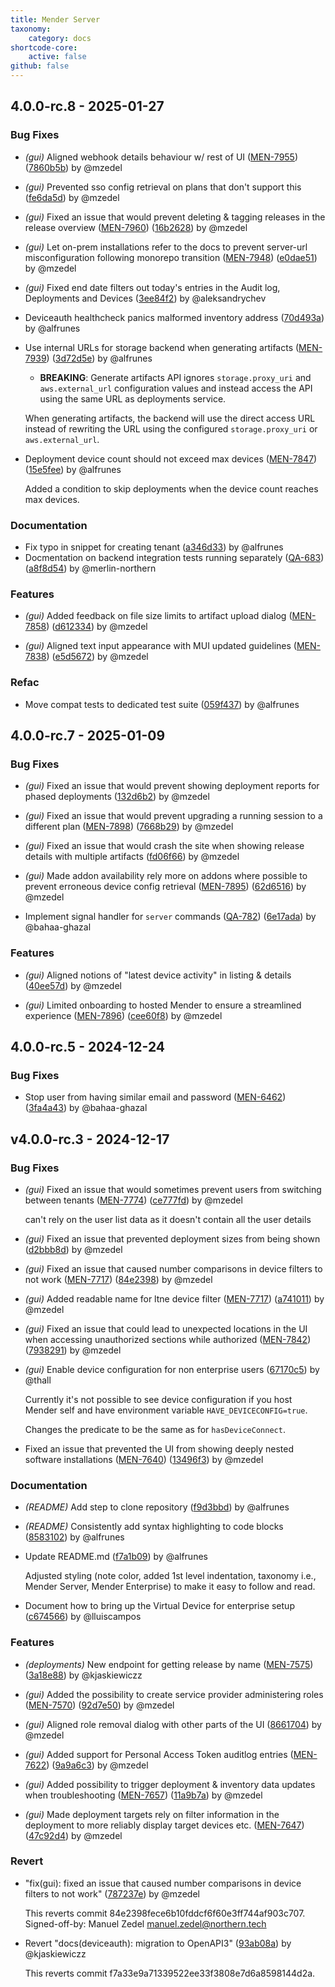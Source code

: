 ```yaml
---
title: Mender Server
taxonomy:
    category: docs
shortcode-core:
    active: false
github: false
---
```


## 4.0.0-rc.8 - 2025-01-27


### Bug Fixes


- *(gui)* Aligned webhook details behaviour w/ rest of UI
([MEN-7955](https://northerntech.atlassian.net/browse/MEN-7955)) ([7860b5b](https://github.com/mendersoftware/mender-server/commit/7860b5b40c698b580f5a299ee8c9206490ea5710))  by @mzedel

- *(gui)* Prevented sso config retrieval on plans that don't support this
 ([fe6da5d](https://github.com/mendersoftware/mender-server/commit/fe6da5dbea68222226ab01f52df7e5975fedc09d))  by @mzedel

- *(gui)* Fixed an issue that would prevent deleting & tagging releases in the release overview
([MEN-7960](https://northerntech.atlassian.net/browse/MEN-7960)) ([16b2628](https://github.com/mendersoftware/mender-server/commit/16b2628feaf39eba631b5ab013bf3eeecfa95217))  by @mzedel

- *(gui)* Let on-prem installations refer to the docs to prevent server-url misconfiguration following monorepo transition
([MEN-7948](https://northerntech.atlassian.net/browse/MEN-7948)) ([e0dae51](https://github.com/mendersoftware/mender-server/commit/e0dae512f67f08f312a61bd3be8192b7bbb7d6db))  by @mzedel

- *(gui)* Fixed end date filters out today's entries in the Audit log, Deployments and Devices
 ([3ee84f2](https://github.com/mendersoftware/mender-server/commit/3ee84f2d743b51462f72e68efeae870a51c4d12c))  by @aleksandrychev

- Deviceauth healthcheck panics malformed inventory address
 ([70d493a](https://github.com/mendersoftware/mender-server/commit/70d493a6913827d893758cd481a535de67fbeff9))  by @alfrunes
- Use internal URLs for storage backend when generating artifacts
([MEN-7939](https://northerntech.atlassian.net/browse/MEN-7939)) ([3d72d5e](https://github.com/mendersoftware/mender-server/commit/3d72d5e5b0294a3dcf3faa4413104ef27f95ba19))  by @alfrunes
  - **BREAKING**: Generate artifacts API ignores `storage.proxy_uri` and
`aws.external_url` configuration values and instead access the API using
the same URL as deployments service.


  When generating artifacts, the backend will use the direct access URL
  instead of rewriting the URL using the configured `storage.proxy_uri` or
  `aws.external_url`.
- Deployment device count should not exceed max devices
([MEN-7847](https://northerntech.atlassian.net/browse/MEN-7847)) ([15e5fee](https://github.com/mendersoftware/mender-server/commit/15e5feec727e4257a1ee4345265146a194edb4ab))  by @alfrunes


  Added a condition to skip deployments when the device count reaches max
  devices.




### Documentation


- Fix typo in snippet for creating tenant
 ([a346d33](https://github.com/mendersoftware/mender-server/commit/a346d33781086d157d831478cfb64bebeef6c3bd))  by @alfrunes
- Docmentation on backend integration tests running separately
([QA-683](https://northerntech.atlassian.net/browse/QA-683)) ([a8f8d54](https://github.com/mendersoftware/mender-server/commit/a8f8d545573100186fba953c7179592a23196b23))  by @merlin-northern




### Features


- *(gui)* Added feedback on file size limits to artifact upload dialog
([MEN-7858](https://northerntech.atlassian.net/browse/MEN-7858)) ([d612334](https://github.com/mendersoftware/mender-server/commit/d612334ebfae6b1a3d416016ee500b89daa70804))  by @mzedel

- *(gui)* Aligned text input appearance with MUI updated guidelines
([MEN-7838](https://northerntech.atlassian.net/browse/MEN-7838)) ([e5d5672](https://github.com/mendersoftware/mender-server/commit/e5d56720b901a451fa47a514424f710763b50291))  by @mzedel





### Refac


- Move compat tests to dedicated test suite
 ([059f437](https://github.com/mendersoftware/mender-server/commit/059f4375d3b33073e711fdbf81212a2cd5dacfbb))  by @alfrunes






## 4.0.0-rc.7 - 2025-01-09


### Bug Fixes


- *(gui)* Fixed an issue that would prevent showing deployment reports for phased deployments
 ([132d6b2](https://github.com/mendersoftware/mender-server/commit/132d6b2aa932924c6612a8ca39867f246b388a88))  by @mzedel

- *(gui)* Fixed an issue that would prevent upgrading a running session to a different plan
([MEN-7898](https://northerntech.atlassian.net/browse/MEN-7898)) ([7668b29](https://github.com/mendersoftware/mender-server/commit/7668b293bc71d4eaffda0c00823cac5026dfbf4c))  by @mzedel

- *(gui)* Fixed an issue that would crash the site when showing release details with multiple artifacts
 ([fd06f66](https://github.com/mendersoftware/mender-server/commit/fd06f66516e4f33e52c9f305fb058594eecf714f))  by @mzedel

- *(gui)* Made addon availability rely more on addons where possible to prevent erroneous device config retrieval
([MEN-7895](https://northerntech.atlassian.net/browse/MEN-7895)) ([62d6516](https://github.com/mendersoftware/mender-server/commit/62d6516b848b35e493db8be9908abaf7e573e008))  by @mzedel

- Implement signal handler for `server` commands
([QA-782](https://northerntech.atlassian.net/browse/QA-782)) ([6e17ada](https://github.com/mendersoftware/mender-server/commit/6e17adaaffa6778dc021353248d83b08cf645182))  by @bahaa-ghazal




### Features


- *(gui)* Aligned notions of "latest device activity" in listing & details
 ([40ee57d](https://github.com/mendersoftware/mender-server/commit/40ee57da173c1d5bc2a39b2a5534b62dc986f53c))  by @mzedel

- *(gui)* Limited onboarding to hosted Mender to ensure a streamlined experience
([MEN-7896](https://northerntech.atlassian.net/browse/MEN-7896)) ([cee60f8](https://github.com/mendersoftware/mender-server/commit/cee60f8de9eb5b6940828f5e09e11dbd4e2d4059))  by @mzedel








## 4.0.0-rc.5 - 2024-12-24


### Bug Fixes


- Stop user from having similar email and password
([MEN-6462](https://northerntech.atlassian.net/browse/MEN-6462)) ([3fa4a43](https://github.com/mendersoftware/mender-server/commit/3fa4a432780a40fb9b8c37633c7feca6ba3445c5))  by @bahaa-ghazal






## v4.0.0-rc.3 - 2024-12-17


### Bug Fixes


- *(gui)* Fixed an issue that would sometimes prevent users from switching between tenants
([MEN-7774](https://northerntech.atlassian.net/browse/MEN-7774)) ([ce777fd](https://github.com/mendersoftware/mender-server/commit/ce777fdc9ae558a21a630384152152872c94b7a5))  by @mzedel


  can't rely on the user list data as it doesn't contain all the user details

- *(gui)* Fixed an issue that prevented deployment sizes from being shown
 ([d2bbb8d](https://github.com/mendersoftware/mender-server/commit/d2bbb8df54aea9288af6d77944a516a075816928))  by @mzedel

- *(gui)* Fixed an issue that caused number comparisons in device filters to not work
([MEN-7717](https://northerntech.atlassian.net/browse/MEN-7717)) ([84e2398](https://github.com/mendersoftware/mender-server/commit/84e2398fece6b10fddcf6f60e3ff744af903c707))  by @mzedel

- *(gui)* Added readable name for ltne device filter
([MEN-7717](https://northerntech.atlassian.net/browse/MEN-7717)) ([a741011](https://github.com/mendersoftware/mender-server/commit/a74101176c22df69455a9d0634494912e219daab))  by @mzedel

- *(gui)* Fixed an issue that could lead to unexpected locations in the UI when accessing unauthorized sections while authorized
([MEN-7842](https://northerntech.atlassian.net/browse/MEN-7842)) ([7938291](https://github.com/mendersoftware/mender-server/commit/7938291f8ac37c7ee3366c0cf2773e2c0053438f))  by @mzedel

- *(gui)* Enable device configuration for non enterprise users
 ([67170c5](https://github.com/mendersoftware/mender-server/commit/67170c5edb27a1061abf2826234fabab45e4dedf))  by @thall


  Currently it's not possible to see device configuration if you host
  Mender self and have environment variable `HAVE_DEVICECONFIG=true`.
  
  Changes the predicate to be the same as for `hasDeviceConnect`.

- Fixed an issue that prevented the UI from showing deeply nested software installations
([MEN-7640](https://northerntech.atlassian.net/browse/MEN-7640)) ([13496f3](https://github.com/mendersoftware/mender-server/commit/13496f3468fd08dcc9656ba07463eba682cfaff4))  by @mzedel




### Documentation


- *(README)* Add step to clone repository
 ([f9d3bbd](https://github.com/mendersoftware/mender-server/commit/f9d3bbde382bca4592f41e3d6be7e8292dcb221f))  by @alfrunes

- *(README)* Consistently add syntax highlighting to code blocks
 ([8583102](https://github.com/mendersoftware/mender-server/commit/8583102cbbf49882b9a9ab1b80257516ec13dc24))  by @alfrunes

- Update README.md
 ([f7a1b09](https://github.com/mendersoftware/mender-server/commit/f7a1b097726672dd40ed7df17551229c5cf6ce7f))  by @alfrunes


  Adjusted styling (note color, added 1st level indentation,  taxonomy i.e., Mender Server, Mender Enterprise) to make it easy to follow and read.
- Document how to bring up the Virtual Device for enterprise setup
 ([c674566](https://github.com/mendersoftware/mender-server/commit/c674566e6d834c64d6e64d321c6e09b5f2a36259))  by @lluiscampos




### Features


- *(deployments)* New endpoint for getting release by name
([MEN-7575](https://northerntech.atlassian.net/browse/MEN-7575)) ([3a18e88](https://github.com/mendersoftware/mender-server/commit/3a18e880ec5cddedc19ed08949777caedda4350d))  by @kjaskiewiczz

- *(gui)* Added the possibility to create service provider administering roles
([MEN-7570](https://northerntech.atlassian.net/browse/MEN-7570)) ([92d7e50](https://github.com/mendersoftware/mender-server/commit/92d7e50e311d8c88f9847a83cec7b797ef9cebcc))  by @mzedel

- *(gui)* Aligned role removal dialog with other parts of the UI
 ([8661704](https://github.com/mendersoftware/mender-server/commit/866170425bef1f01f3a4a25f0d4e19fe5da94a6e))  by @mzedel

- *(gui)* Added support for Personal Access Token auditlog entries
([MEN-7622](https://northerntech.atlassian.net/browse/MEN-7622)) ([9a9a6c3](https://github.com/mendersoftware/mender-server/commit/9a9a6c3829611c35622e3812db7bbedd9bc9f9e5))  by @mzedel

- *(gui)* Added possibility to trigger deployment & inventory data updates when troubleshooting
([MEN-7657](https://northerntech.atlassian.net/browse/MEN-7657)) ([11a9b7a](https://github.com/mendersoftware/mender-server/commit/11a9b7a57a179c3d9605779b41f6d10b6dbc72fb))  by @mzedel

- *(gui)* Made deployment targets rely on filter information in the deployment to more reliably display target devices etc.
([MEN-7647](https://northerntech.atlassian.net/browse/MEN-7647)) ([47c92d4](https://github.com/mendersoftware/mender-server/commit/47c92d4db494cfc77116258fc2ed7fdca8691400))  by @mzedel





### Revert


- "fix(gui): fixed an issue that caused number comparisons in device filters to not work"
 ([787237e](https://github.com/mendersoftware/mender-server/commit/787237ec8689d96c73beefbc74bcea7b96b274ba))  by @mzedel


  This reverts commit 84e2398fece6b10fddcf6f60e3ff744af903c707.
  Signed-off-by: Manuel Zedel <manuel.zedel@northern.tech>
- Revert "docs(deviceauth): migration to OpenAPI3"
 ([93ab08a](https://github.com/mendersoftware/mender-server/commit/93ab08ab6051aec3508bb550a4455d30ba2a9b56))  by @kjaskiewiczz


  This reverts commit f7a33e9a71339522ee33f3808e7d6a8598144d2a.





